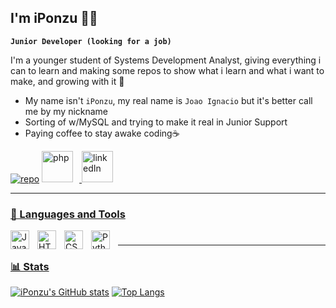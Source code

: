## I'm iPonzu 🏄‍♂️

**`Junior Developer (looking for a job)`**

I'm a younger student of Systems Development Analyst, giving everything i can to learn and making some repos to show what i learn and what i want to make, and growing with it 🌱
- My name isn't `iPonzu`, my real name is `Joao Ignacio` but it's better call me by my nickname
- Sorting of w/MySQL and trying to make it real in Junior Support
- Paying coffee to stay awake coding☕


<p align="left">
    <a href="https://github.com/iPonzu?tab=repositories">
    <img alt="repo" title="All my repos" src=https://custom-icon-badges.demolab.com/badge/-My%20Repos-blue?style=for-the-badge&logoColor=white&logo=repo"/><a>
    <a href="https://github.com/iPonzu/GuruTest">
    <img alt="php" width="50px" style="padding-right:10px;" title="My recently PHP source"
    src="https://www.php.net/images/logos/new-php-logo.svg"/>
    <a href="https://www.linkedin.com/in/joao-ignacio-castro-franco-634873232/">
    <img alt="linkedIn" width="50px" style="padding-right:10px;" title="profile"
    src="https://cdn-icons-png.flaticon.com/512/174/174857.png">
</p>

---
### 🧰 Languages and Tools

<img align="left" alt="Java" width="30px" style="padding-right:10px;" src="https://cdn.jsdelivr.net/gh/devicons/devicon/icons/java/java-original.svg"/>
<img align="left" alt="HTML" width="30px" style="padding-right:10px;" src="https://cdn.jsdelivr.net/gh/devicons/devicon/icons/html5/html5-plain.svg" />
<img align="left" alt="CSS" width="30px" style="padding-right:10px;" src="https://cdn.jsdelivr.net/gh/devicons/devicon/icons/css3/css3-plain.svg" />
<img align="left" alt="Python" width="30px" style="padding-right:10px;" src="https://cdn.jsdelivr.net/gh/devicons/devicon/icons/python/python-plain.svg" />

#
---

### 📊 Stats
[![iPonzu's GitHub stats](https://github-readme-stats.vercel.app/api?username=iPonzu)](https://github.com/anuraghazra/github-readme-stats)
[![Top Langs](https://github-readme-stats.vercel.app/api/top-langs/?username=iPonzu&show_icons=true)](https://github.com/KaduFloresta/github-readme-stats)

